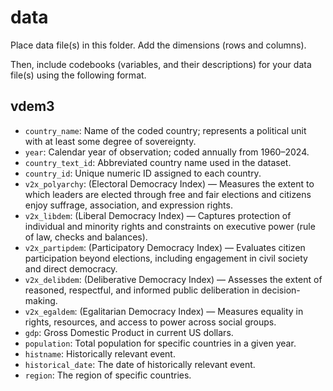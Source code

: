 # data

Place data file(s) in this folder. Add the dimensions (rows and columns).

Then, include codebooks (variables, and their descriptions) for your data file(s)
using the following format.

## vdem3

- `country_name`: Name of the coded country; represents a political unit with at least some degree of sovereignty.
- `year`: Calendar year of observation; coded annually from 1960–2024.
- `country_text_id`: Abbreviated country name used in the dataset.
- `country_id`: Unique numeric ID assigned to each country.
- `v2x_polyarchy`: (Electoral Democracy Index) — Measures the extent to which leaders are elected through free and fair elections and citizens enjoy suffrage, association, and expression rights.
- `v2x_libdem`: (Liberal Democracy Index) — Captures protection of individual and minority rights and constraints on executive power (rule of law, checks and balances).
- `v2x_partipdem`: (Participatory Democracy Index) — Evaluates citizen participation beyond elections, including engagement in civil society and direct democracy.
- `v2x_delibdem`: (Deliberative Democracy Index) — Assesses the extent of reasoned, respectful, and informed public deliberation in decision-making.
- `v2x_egaldem`: (Egalitarian Democracy Index) — Measures equality in rights, resources, and access to power across social groups.
- `gdp`: Gross Domestic Product in current US dollars.
- `population`: Total population for specific countries in a given year.
- `histname`: Historically relevant event.
- `historical_date`: The date of historically relevant event.
- `region`: The region of specific countries.